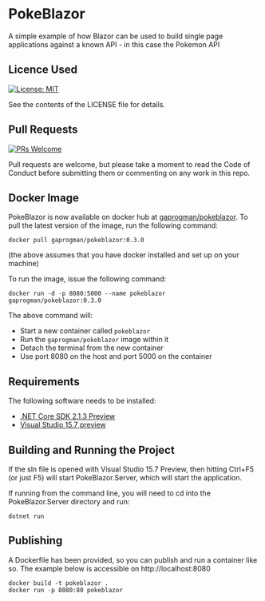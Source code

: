 # PokeBlazor

A simple example of how Blazor can be used to build single page applications against a known API - in this case the Pokemon API

## Licence Used
[![License: MIT](https://img.shields.io/badge/License-MIT-yellow.svg)](https://opensource.org/licenses/MIT)

See the contents of the LICENSE file for details.

## Pull Requests

[![PRs Welcome](https://img.shields.io/badge/PRs-welcome-brightgreen.svg?style=flat-square)](http://makeapullrequest.com)

Pull requests are welcome, but please take a moment to read the Code of Conduct before submitting them or commenting on any work in this repo.

## Docker Image

PokeBlazor is now available on docker hub at [gaprogman/pokeblazor](https://hub.docker.com/r/gaprogman/pokeblazor/). To pull the latest version of the image, run the following command:

```
docker pull gaprogman/pokeblazor:0.3.0
```

(the above assumes that you have docker installed and set up on your machine)

To run the image, issue the following command:

```
docker run -d -p 8080:5000 --name pokeblazor gaprogman/pokeblazor:0.3.0
```

The above command will:

- Start a new container called `pokeblazor`
- Run the `gaprogman/pokeblazor` image within it
- Detach the terminal from the new container
- Use port 8080 on the host and port 5000 on the container

## Requirements

The following software needs to be installed:

- [.NET Core SDK 2.1.3 Preview](https://www.microsoft.com/net/download/dotnet-core/sdk-2.1.300-preview1)
- [Visual Studio 15.7 preview](https://www.visualstudio.com/vs/preview)

## Building and Running the Project

If the sln file is opened with Visual Studio 15.7 Preview, then hitting Ctrl+F5 (or just F5) will start PokeBlazor.Server, which will start the application.

If running from the command line, you will need to cd into the PokeBlazor.Server directory and run:

``` shell
dotnet run
```
## Publishing
A Dockerfile has been provided, so you can publish and run a container like so. The example below is accessible on http://localhost:8080
``` shell
docker build -t pokeblazor .
docker run -p 8080:80 pokeblazor
```
